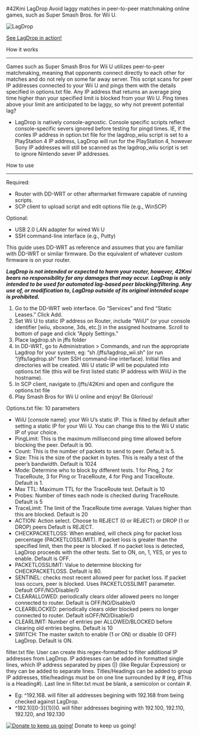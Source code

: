 #42Kmi LagDrop
Avoid laggy matches in peer-to-peer matchmaking online games, such as Super Smash Bros. for Wii U.

![LagDrop](http://i.imgur.com/GGJmYyr.png)

[See LagDrop in action!](https://www.youtube.com/watch?v=6g9MiaE-2k0)

How it works
________________
Games such as Super Smash Bros for Wii U utilizes peer-to-peer matchmaking, meaning that opponents connect directly to each other for matches and do not rely on some far away server. This script scans for peer IP addresses connected to your Wii U and pings them with the details specified in options.txt file. Any IP address that returns an average ping time higher than your specified limit is blocked from your Wii U. Ping times above your limit are anticipated to be laggy, so why not prevent potential lag?

* LagDrop is natively console-agnostic. Console specific scripts reflect console-specific severs ignored before testing for pingd times. IE, if the conles IP address in option.txt file for the lagdrop_wiiu script is set to a PlayStation 4 IP address, LagDrop will run for the PlayStation 4, however Sony IP addresses will still be scanned as the lagdrop_wiiu script is set to ignore Nintendo sever IP addresses.


How to use
________________
Required:
* Router with DD-WRT or other aftermarket firmware capable of running scripts.
* SCP client to upload script and edit options file (e.g., WinSCP)


Optional:
* USB 2.0 LAN adapter for wired Wii U 
* SSH command-line interface (e.g., Putty) 


This guide uses DD-WRT as reference and assumes that you are familiar with DD-WRT or similar firmware. Do the equivalent of whatever custom firmware is on your router.


***LagDrop is not intended or expected to harm your router, however, 42Kmi bears no responsibility for any damages that may occur.***
***LagDrop is only intended to be used for automated lag-based peer blocking/filtering. Any use of, or modification to, LagDrop outside of its original intended scope is prohibited.***


1. Go to the DD-WRT web interface. Go “Services” and find “Static Leases.” Click Add.
2. Set Wii U to static IP address on Router, include “WiiU” (or your console identifier [wiiu, xboxone, 3ds, etc.]) in the assigned hostname. Scroll to bottom of page and click “Apply Settings.” 
3. Place lagdrop.sh in jffs folder
4. In DD-WRT, go to Administration > Commands, and run  the appropriate Lagdrop for your system, eg: “sh /jffs/lagdrop_wii.sh” (or run “/jffs/lagdrop.sh” from SSH command-line interface). Initial files and directories will be created. Wii U static IP will be populated into options.txt file (this will be first listed static IP address with WiiU in the hostname).
5. In SCP client, navigate to /jffs/42Kmi and open and configure the options.txt file
6. Play Smash Bros for Wii U online and enjoy! Be Glorious!

Options.txt file: 10 parameters
* WiiU [console name]: your Wii U’s static IP. This is filled by default after setting a static IP for your Wii U. You can change this to the Wii U static IP of your choice.
* PingLimit: This is the maximum millisecond ping time allowed before blocking the peer. Default is 90.
* Count: This is the number of packets to send to peer. Default is 5.
* Size: This is the size of the packet in bytes. This is really a test of the peer’s bandwidth. Default is 1024
* Mode: Determine who to block by different tests. 1 for Ping, 2 for TraceRoute, 3 for Ping or TraceRoute, 4 for Ping and TraceRoute. Default is 1.
* Max TTL: Maximum TTL for the TraceRoute test. Default is 10
* Probes: Number of times each node is checked during TraceRoute. Default is 5
* TraceLimit: The limit of the TraceRoute time average. Values higher than this are blocked. Default is 20
* ACTION: Action select. Choose to REJECT (0 or REJECT) or DROP (1 or DROP) peers Default is REJECT.
* CHECKPACKETLOSS: When enabled, will check ping for packet loss percentage (PACKETLOSSLIMIT). If packet loss is greater than the specified limit, then the peer is blocked. If no packet loss is detected, LagDrop proceeds with the other tests. Set to ON, on, 1, YES, or yes to enable. Default is OFF.
* PACKETLOSSLIMIT: Value to determine blocking for CHECKPACKETLOSS. Default is 80.
* SENTINEL: checks most recent allowed peer for packet loss. If packet loss occurs, peer is blocked. Uses PACKETLOSSLIMIT parameter. Default OFF/NO/Disable/0
* CLEARALLOWED: periodically clears older allowed peers no longer connected to router. Default is OFF/NO/Disable/0
* CLEARBLOCKED: periodically clears older blocked peers no longer connected to router. Default isOFF/NO/Disable/0
* CLEARLIMIT: Number of entries per ALLOWED/BLOCKED before clearing old entries begins. Default is 10
* SWITCH: The master switch to enable (1 or ON) or disable (0 OFF) LagDrop. Default is ON.

filter.txt file: User can create this regex-formatted to filter additional IP addresses from LagDrop. IP addresses can be added in formatted single lines, which IP address separated by pipes (|) (like Regular Expression) or they can be added to separate lines. Titles/Headings can be added to group IP addresses, title/headings must be on one line surrounded by # (eg, #This is a Heading#). Last line in filter.txt must be blank, a semicolon or contain #.

* Eg: ^192\.168\. will filter all addresses begining with 192.168 from being checked against LagDrop.
* 	^192\.1(([0-3]{1}))0\. will filter addresses begining with 192.100, 192.110, 192.120, and 192.130

[![Donate to keep us going!](https://www.paypalobjects.com/en_US/i/btn/btn_donateCC_LG.gif)](https://www.paypal.com/cgi-bin/webscr?cmd=_s-xclick&hosted_button_id=HA78KL8EWDJ8Q)
Donate to keep us going!